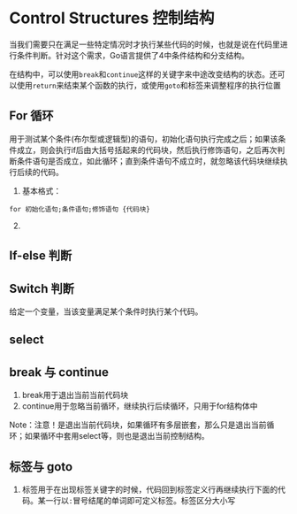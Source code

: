 # Control Structures 控制结构

当我们需要只在满足一些特定情况时才执行某些代码的时候，也就是说在代码里进行条件判断。针对这个需求，Go语言提供了4中条件结构和分支结构。

在结构中，可以使用`break`和`continue`这样的关键字来中途改变结构的状态。还可以使用`return`来结束某个函数的执行，或使用`goto`和标签来调整程序的执行位置

## For 循环

用于测试某个条件(布尔型或逻辑型)的语句，初始化语句执行完成之后；如果该条件成立，则会执行if后由大括号括起来的代码块，然后执行修饰语句，之后再次判断条件语句是否成立，如此循环；直到条件语句不成立时，就忽略该代码块继续执行后续的代码。

1. 基本格式：

```
for 初始化语句;条件语句;修饰语句 {代码块}
```
2.

## If-else 判断

## Switch 判断

给定一个变量，当该变量满足某个条件时执行某个代码。

## select

## break 与 continue

1. break用于退出当前当前代码块
2. continue用于忽略当前循环，继续执行后续循环，只用于for结构体中

Note：注意！是退出当前代码块，如果循环有多层嵌套，那么只是退出当前循环；如果循环中套用select等，则也是退出当前控制结构。

## 标签与 goto

1. 标签用于在出现标签关键字的时候，代码回到标签定义行再继续执行下面的代码。某一行以`:`冒号结尾的单词即可定义标签。标签区分大小写
